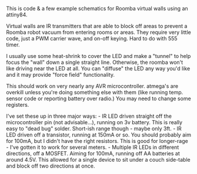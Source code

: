 This is code & a few example schematics for Roomba virtual walls using an attiny84.

Virtual walls are IR transmitters that are able to block off areas to prevent a Roomba robot vacuum from entering rooms or areas.
They require very little code, just a PWM carrier wave, and on-off keying. Hard to do with 555 timer.

I usually use some heat-shrink to cover the LED and make a "tunnel" to help focus the "wall" down a single straight line. Otherwise, the roomba won't like driving near the LED at all. You can "diffuse" the LED any way you'd like and it may provide "force field" functionality.

This should work on very nearly any AVR microcontroller. atmega's are overkill unless you're doing something else with them (like running temp. sensor code or reporting battery over radio.) You may need to change some registers.

I've set these up in three major ways:
	- IR LED driven straight off the microcontroller pin (not advisable...), running on 3v battery. This is really easy to "dead bug" solder. Short-ish range though - maybe only 3ft.
	- IR LED driven off a transistor, running at 150mA or so. You should probably aim for 100mA, but I didn't have the right resistors. This is good for longer-rage - I've gotten it to work for several meters.
	- Multiple IR LEDs in different directions, off a MOSFET. Aiming for 100mA, running off AA batteries at around 4.5V. This allowed for a single device to sit under a couch side-table and block off two directions at once.

